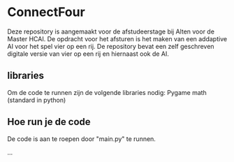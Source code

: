 # ConnectFour
Deze repository is aangemaakt voor de afstudeerstage bij Alten voor de Master HCAI. De opdracht voor het afsturen is het maken van een addaptive AI voor het spel vier op een rij. De repository bevat een zelf geschreven digitale versie van vier op een rij en hiernaast ook de AI.

## libraries
Om de code te runnen zijn de volgende libraries nodig:
Pygame 
math (standard in python)

## Hoe run je de code
De code is aan te roepen door "main.py" te runnen. 

...